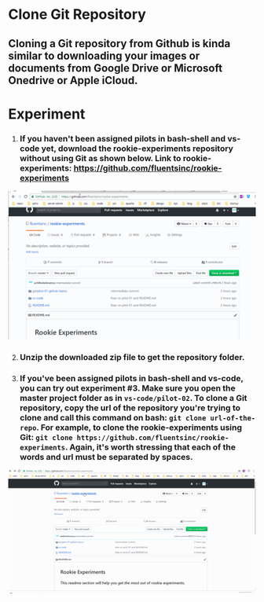 # **Clone Git Repository**

## Cloning a Git repository from Github is kinda similar to downloading your images or documents from Google Drive or Microsoft Onedrive or Apple iCloud. 

# **Experiment**

1. ### If you haven't been assigned pilots in **bash-shell** and **vs-code** yet, download the rookie-experiments repository without using Git as shown below. Link to rookie-experiments: https://github.com/fluentsinc/rookie-experiments

![](../images/pilot-02/download-repo.gif)

2. ### Unzip the downloaded zip file to get the repository folder. 

3. ### If you've been assigned pilots in **bash-shell** and **vs-code**, you can try out experiment #3. Make sure you open the master project folder as in `vs-code/pilot-02`. To clone a Git repository, copy the url of the repository you're trying to clone and call this command on bash: `git clone url-of-the-repo`. For example, to clone the rookie-experiments using Git: `git clone https://github.com/fluentsinc/rookie-experiments`. Again, it's worth stressing that each of the words and url must be separated by spaces. 

![](../images/pilot-02/git-clone.gif)

